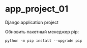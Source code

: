 # app_project_01
Django application project

Обновить пакетный менеджер pip:
    
    python -m pip install --upgrade pip
